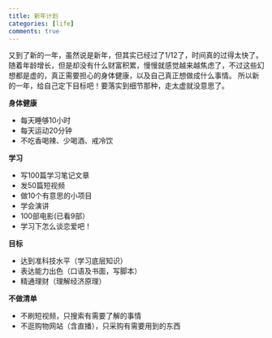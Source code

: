 ```yaml
---
title: 新年计划
categories: [life]
comments: true
---
```


又到了新的一年，虽然说是新年，但其实已经过了1/12了，时间真的过得太快了。
随着年龄增长，但是却没有什么财富积累，慢慢就感觉越来越焦虑了，不过这些幻想都是虚的，真正需要担心的身体健康，以及自己真正想做成什么事情。
所以新的一年，给自己定下目标吧！要落实到细节那种，走太虚就没意思了。

**身体健康**
- 每天睡够10小时
- 每天运动20分钟
- 不吃香喝辣、少喝酒、戒冷饮

**学习**
- 写100篇学习笔记文章
- 发50篇短视频
- 做10个有意思的小项目
- 学会演讲
- 100部电影(已看9部）
- 学习下怎么谈恋爱吧！

**目标**
- 达到准科技水平（学习底层知识）
- 表达能力出色（口语及书面，写脚本）
- 精通理财（理解经济原理）

**不做清单**
- 不刷短视频，只搜索有需要了解的事情
- 不逛购物网站（含直播），只采购有需要用到的东西

